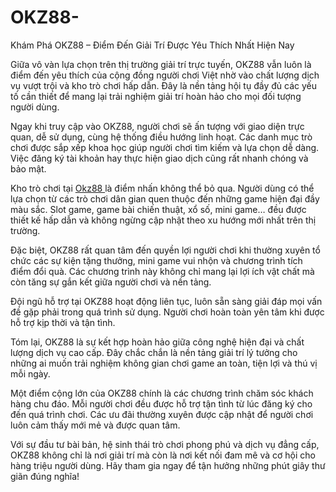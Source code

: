 # OKZ88-
Khám Phá OKZ88 – Điểm Đến Giải Trí Được Yêu Thích Nhất Hiện Nay

Giữa vô vàn lựa chọn trên thị trường giải trí trực tuyến, OKZ88 vẫn luôn là điểm đến yêu thích của cộng đồng người chơi Việt nhờ vào chất lượng dịch vụ vượt trội và kho trò chơi hấp dẫn. Đây là nền tảng hội tụ đầy đủ các yếu tố cần thiết để mang lại trải nghiệm giải trí hoàn hảo cho mọi đối tượng người dùng.

Ngay khi truy cập vào OKZ88, người chơi sẽ ấn tượng với giao diện trực quan, dễ sử dụng, cùng hệ thống điều hướng linh hoạt. Các danh mục trò chơi được sắp xếp khoa học giúp người chơi tìm kiếm và lựa chọn dễ dàng. Việc đăng ký tài khoản hay thực hiện giao dịch cũng rất nhanh chóng và bảo mật.

Kho trò chơi tại <a href=https://okz88.club> Okz88 </a>  là điểm nhấn không thể bỏ qua. Người dùng có thể lựa chọn từ các trò chơi dân gian quen thuộc đến những game hiện đại đầy màu sắc. Slot game, game bài chiến thuật, xổ số, mini game… đều được thiết kế hấp dẫn và không ngừng cập nhật theo xu hướng mới nhất trên thị trường.

Đặc biệt, OKZ88 rất quan tâm đến quyền lợi người chơi khi thường xuyên tổ chức các sự kiện tặng thưởng, mini game vui nhộn và chương trình tích điểm đổi quà. Các chương trình này không chỉ mang lại lợi ích vật chất mà còn tăng sự gắn kết giữa người chơi và nền tảng.

Đội ngũ hỗ trợ tại OKZ88 hoạt động liên tục, luôn sẵn sàng giải đáp mọi vấn đề gặp phải trong quá trình sử dụng. Người chơi hoàn toàn yên tâm khi được hỗ trợ kịp thời và tận tình.

Tóm lại, OKZ88 là sự kết hợp hoàn hảo giữa công nghệ hiện đại và chất lượng dịch vụ cao cấp. Đây chắc chắn là nền tảng giải trí lý tưởng cho những ai muốn trải nghiệm không gian chơi game an toàn, tiện lợi và thú vị mỗi ngày.

Một điểm cộng lớn của OKZ88 chính là các chương trình chăm sóc khách hàng chu đáo. Mỗi người chơi đều được hỗ trợ tận tình từ lúc đăng ký cho đến quá trình chơi. Các ưu đãi thường xuyên được cập nhật để người chơi luôn cảm thấy mới mẻ và được quan tâm.

Với sự đầu tư bài bản, hệ sinh thái trò chơi phong phú và dịch vụ đẳng cấp, OKZ88 không chỉ là nơi giải trí mà còn là nơi kết nối đam mê và cơ hội cho hàng triệu người dùng. Hãy tham gia ngay để tận hưởng những phút giây thư giãn đúng nghĩa!
